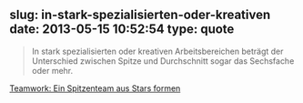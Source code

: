 slug: in-stark-spezialisierten-oder-kreativen
date: 2013-05-15 10:52:54
type: quote
---

> In stark spezialisierten oder kreativen Arbeitsbereichen beträgt der Unterschied zwischen Spitze und Durchschnitt sogar das Sechsfache oder mehr.

[Teamwork: Ein Spitzenteam aus Stars formen](http://www.harvardbusinessmanager.de/heft/artikel/a-882847.html)
